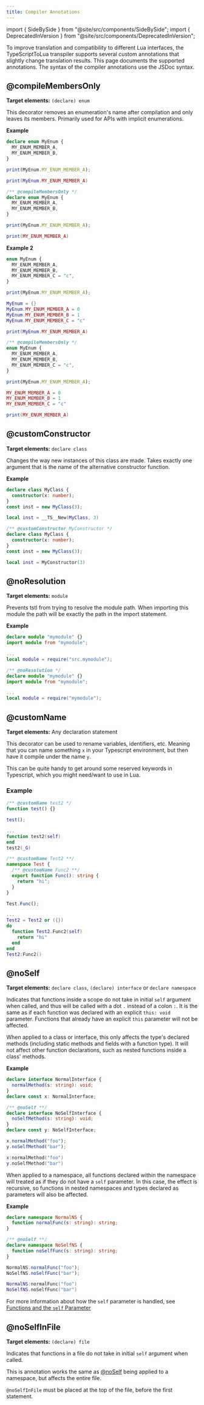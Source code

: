 ```yaml
---
title: Compiler Annotations
---
```


import { SideBySide } from "@site/src/components/SideBySide";
import { DeprecatedInVersion } from "@site/src/components/DeprecatedInVersion";

To improve translation and compatibility to different Lua interfaces, the TypeScriptToLua transpiler supports several custom annotations that slightly change translation results. This page documents the supported annotations. The syntax of the compiler annotations use the JSDoc syntax.

## @compileMembersOnly

**Target elements:** `(declare) enum`

This decorator removes an enumeration's name after compilation and only leaves its members. Primarily used for APIs with implicit enumerations.

**Example**

<SideBySide>

```typescript title=input.ts
declare enum MyEnum {
  MY_ENUM_MEMBER_A,
  MY_ENUM_MEMBER_B,
}

print(MyEnum.MY_ENUM_MEMBER_A);
```

```lua title=output.lua
print(MyEnum.MY_ENUM_MEMBER_A)
```

</SideBySide>

<SideBySide>

```typescript title=input.ts
/** @compileMembersOnly */
declare enum MyEnum {
  MY_ENUM_MEMBER_A,
  MY_ENUM_MEMBER_B,
}

print(MyEnum.MY_ENUM_MEMBER_A);
```

```lua title=output.lua
print(MY_ENUM_MEMBER_A)
```

</SideBySide>

**Example 2**

<SideBySide>

```typescript title=input.ts
enum MyEnum {
  MY_ENUM_MEMBER_A,
  MY_ENUM_MEMBER_B,
  MY_ENUM_MEMBER_C = "c",
}

print(MyEnum.MY_ENUM_MEMBER_A);
```

```lua title=output.lua
MyEnum = {}
MyEnum.MY_ENUM_MEMBER_A = 0
MyEnum.MY_ENUM_MEMBER_B = 1
MyEnum.MY_ENUM_MEMBER_C = "c"

print(MyEnum.MY_ENUM_MEMBER_A)
```

</SideBySide>

<SideBySide>

```typescript title=input.ts
/** @compileMembersOnly */
enum MyEnum {
  MY_ENUM_MEMBER_A,
  MY_ENUM_MEMBER_B,
  MY_ENUM_MEMBER_C = "c",
}

print(MyEnum.MY_ENUM_MEMBER_A);
```

```lua title=output.lua
MY_ENUM_MEMBER_A = 0
MY_ENUM_MEMBER_B = 1
MY_ENUM_MEMBER_C = "c"

print(MY_ENUM_MEMBER_A)
```

</SideBySide>

## @customConstructor

**Target elements:** `declare class`

Changes the way new instances of this class are made. Takes exactly one argument that is the name of the alternative constructor function.

**Example**

<SideBySide>

```typescript title=input.ts
declare class MyClass {
  constructor(x: number);
}
const inst = new MyClass(3);
```

```lua title=output.lua
local inst = __TS__New(MyClass, 3)
```

</SideBySide>

<SideBySide>

```typescript title=input.ts
/** @customConstructor MyConstructor */
declare class MyClass {
  constructor(x: number);
}
const inst = new MyClass(3);
```

```lua title=output.lua
local inst = MyConstructor(3)
```

</SideBySide>

## @noResolution

**Target elements:** `module`

Prevents tstl from trying to resolve the module path. When importing this module the path will be exactly the path in the import statement.

**Example**

<SideBySide>

```typescript title=input.ts
declare module "mymodule" {}
import module from "mymodule";
```

```lua title=output.lua
...
local module = require("src.mymodule");
```

</SideBySide>

<SideBySide>

```typescript title=input.ts
/** @noResolution */
declare module "mymodule" {}
import module from "mymodule";
```

```lua title=output.lua
...
local module = require("mymodule");
```

</SideBySide>

## @customName

**Target elements:** Any declaration statement

This decorator can be used to rename variables, identifiers, etc. Meaning that you can name something `x` in your Typescript environment, but then have it compile under the name `y`.

This can be quite handy to get around some reserved keywords in Typescript, which you might need/want to use in Lua.

### Example

<SideBySide>

```typescript title=input.ts
/** @customName test2 */
function test() {}

test();
```

```lua title=output.lua
...
function test2(self)
end
test2(_G)
```

</SideBySide>

<SideBySide>

```typescript title=input.ts
/** @customName Test2 **/
namespace Test {
  /** @customName Func2 **/
  export function Func(): string {
    return "hi";
  }
}

Test.Func();
```

```lua title=output.lua
...
Test2 = Test2 or ({})
do
  function Test2.Func2(self)
    return "hi"
  end
end
Test2:Func2()
```

</SideBySide>

## @noSelf

**Target elements:** `declare class`, `(declare) interface` or `declare namespace`

Indicates that functions inside a scope do not take in initial `self` argument when called, and thus will be called with a dot `.` instead of a colon `:`. It is the same as if each function was declared with an explicit `this: void` parameter. Functions that already have an explicit `this` parameter will not be affected.

When applied to a class or interface, this only affects the type's declared methods (including static methods and fields with a function type). It will not affect other function declarations, such as nested functions inside a class' methods.

**Example**

<SideBySide>

```typescript title=input.ts
declare interface NormalInterface {
  normalMethod(s: string): void;
}
declare const x: NormalInterface;

/** @noSelf **/
declare interface NoSelfInterface {
  noSelfMethod(s: string): void;
}
declare const y: NoSelfInterface;

x.normalMethod("foo");
y.noSelfMethod("bar");
```

```lua title=output.lua
x:normalMethod("foo")
y.noSelfMethod("bar")
```

</SideBySide>

When applied to a namespace, all functions declared within the namespace will treated as if they do not have a `self` parameter. In this case, the effect is recursive, so functions in nested namespaces and types declared as parameters will also be affected.

**Example**

<SideBySide>

```typescript title=input.ts
declare namespace NormalNS {
  function normalFunc(s: string): string;
}

/** @noSelf **/
declare namespace NoSelfNS {
  function noSelfFunc(s: string): string;
}

NormalNS.normalFunc("foo");
NoSelfNS.noSelfFunc("bar");
```

```lua title=output.lua
NormalNS:normalFunc("foo")
NoSelfNS.noSelfFunc("bar")
```

</SideBySide>

For more information about how the `self` parameter is handled, see [Functions and the `self` Parameter](../the-self-parameter.md)

## @noSelfInFile

**Target elements:** `(declare) file`

Indicates that functions in a file do not take in initial `self` argument when called.

This is annotation works the same as [@noSelf](#noself) being applied to a namespace, but affects the entire file.

`@noSelfInFile` must be placed at the top of the file, before the first statement.
